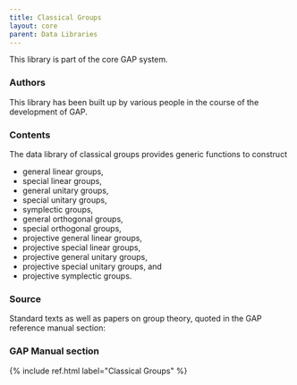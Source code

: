 ```yaml
---
title: Classical Groups
layout: core
parent: Data Libraries
---
```


This library is part of the core GAP system.

### Authors

This library has been built up by various people in the course of the
development of GAP.

### Contents

The data library of classical groups provides generic functions to
construct

-   general linear groups,
-   special linear groups,
-   general unitary groups,
-   special unitary groups,
-   symplectic groups,
-   general orthogonal groups,
-   special orthogonal groups,
-   projective general linear groups,
-   projective special linear groups,
-   projective general unitary groups,
-   projective special unitary groups, and
-   projective symplectic groups.

### Source

Standard texts as well as papers on group theory, quoted in the GAP
reference manual section:

### GAP Manual section

{% include ref.html label="Classical Groups" %}
